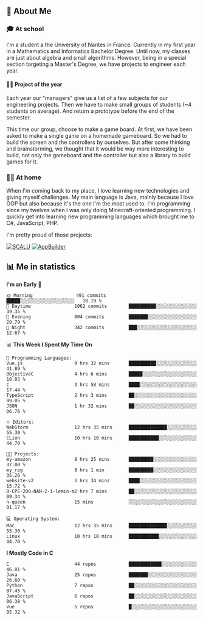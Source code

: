 ## 👀 About Me

### 🎓 At school

I'm a student a the University of Nantes in France. Currently in my first year in a Mathematics and Informatics Bachelor Degree. Until now, my classes are just about algebra and small algorithms. However, being in a special section targeting a Master's Degree, we have projects to engineer each year. 

#### 🔧🔬 Project of the year

Each year our "managers" give us a list of a few subjects for our engineering projects. Then we have to make small groups of students (~4 students on average). And return a prototype before the end of the semester.

This time our group, choose to make a game board. At first, we have been asked to make a single game on a homemade gameboard. So we had to build the screen and the controllers by ourselves. 
But after some thinking and brainstorming, we thought that it would be way more interesting to build, not only the gameboard and the controller but also a library to build games for it.

### 👨‍💻 At home

When I'm coming back to my place, I love learning new technologies and giving myself challenges. My main language is Java, mainly because I love OOP but also because it's the one I'm the most used to. I'm programming since my twelves when I was only doing Minecraft-oriented programming.  I quickly get into learning new programming languages which brought me to C#, JavaScript, PHP. 

I'm pretty proud of those projects:

[![SCALU](https://github-readme-stats.vercel.app/api/pin?username=renardfute&repo=SCALU)](https://github.com/renardfute/scalu)
[![AppBuilder](https://github-readme-stats.vercel.app/api/pin?username=pulsedev2&repo=AppBuilder)](https://github.com/pulsedev2/AppBuilder)

## 📊 Me in statistics
<!--START_SECTION:waka-->
**I'm an Early 🐤** 

```text
🌞 Morning                491 commits         █████░░░░░░░░░░░░░░░░░░░░   18.19 % 
🌆 Daytime                1062 commits        ██████████░░░░░░░░░░░░░░░   39.35 % 
🌃 Evening                804 commits         ███████░░░░░░░░░░░░░░░░░░   29.79 % 
🌙 Night                  342 commits         ███░░░░░░░░░░░░░░░░░░░░░░   12.67 % 
```


📊 **This Week I Spent My Time On** 

```text
💬 Programming Languages: 
Vue.js                   9 hrs 32 mins       ██████████░░░░░░░░░░░░░░░   41.89 % 
ObjectiveC               4 hrs 6 mins        █████░░░░░░░░░░░░░░░░░░░░   18.03 % 
C                        3 hrs 58 mins       ████░░░░░░░░░░░░░░░░░░░░░   17.44 % 
TypeScript               2 hrs 3 mins        ██░░░░░░░░░░░░░░░░░░░░░░░   09.05 % 
JSON                     1 hr 32 mins        ██░░░░░░░░░░░░░░░░░░░░░░░   06.76 % 

🔥 Editors: 
WebStorm                 12 hrs 35 mins      ██████████████░░░░░░░░░░░   55.30 % 
CLion                    10 hrs 10 mins      ███████████░░░░░░░░░░░░░░   44.70 % 

🐱‍💻 Projects: 
my-amazon                8 hrs 25 mins       █████████░░░░░░░░░░░░░░░░   37.00 % 
my_rpg                   8 hrs 1 min         █████████░░░░░░░░░░░░░░░░   35.26 % 
website-v2               3 hrs 34 mins       ████░░░░░░░░░░░░░░░░░░░░░   15.72 % 
B-CPE-200-NAN-2-1-lemin-m2 hrs 7 mins        ██░░░░░░░░░░░░░░░░░░░░░░░   09.34 % 
n-queen                  15 mins             ░░░░░░░░░░░░░░░░░░░░░░░░░   01.17 % 

💻 Operating System: 
Mac                      12 hrs 35 mins      ██████████████░░░░░░░░░░░   55.30 % 
Linux                    10 hrs 10 mins      ███████████░░░░░░░░░░░░░░   44.70 % 
```

**I Mostly Code in C** 

```text
C                        44 repos            ████████████░░░░░░░░░░░░░   46.81 % 
Java                     25 repos            ███████░░░░░░░░░░░░░░░░░░   26.60 % 
Python                   7 repos             ██░░░░░░░░░░░░░░░░░░░░░░░   07.45 % 
JavaScript               6 repos             ██░░░░░░░░░░░░░░░░░░░░░░░   06.38 % 
Vue                      5 repos             █░░░░░░░░░░░░░░░░░░░░░░░░   05.32 % 
```




<!--END_SECTION:waka-->
